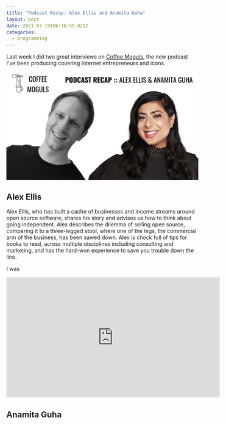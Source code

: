 ```yaml
---
title: "Podcast Recap: Alex Ellis and Anamita Guha"
layout: post
date: 2021-07-19T06:16:55.821Z
categories:
  - programming
---
```

Last week I did two great interviews on [Coffee Moguls](https://www.youtube.com/channel/UCLM8gHUs30Lxp2qPYvBfqfg), the new podcast I've been producing covering Internet entrepreneurs and icons.

![Alex and Anamita's faces, on an image saying podcast recap](/static/images/podcast-recap-alex-anamita.png)

## Alex Ellis

Alex Ellis, who has built a cache of businesses and income streams around open source software, shares his story and advises us how to think about going independent. Alex describes the dilemma of selling open source, comparing it to a three-legged stool, where one of the legs, the commercial arm of the business, has been sawed down. Alex is chock full of tips for books to read, across multiple disciplines including consulting and marketing, and has the hard-won experience to save you trouble down the line.

I was 

<iframe width="560" height="315" src="https://www.youtube.com/embed/hlCa01TBivc" title="YouTube video player" frameborder="0" allow="accelerometer; autoplay; clipboard-write; encrypted-media; gyroscope; picture-in-picture" allowfullscreen></iframe>

## Anamita Guha